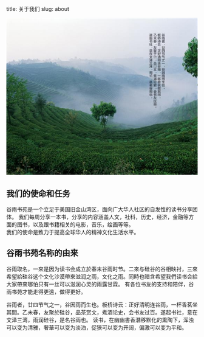 title: 关于我们
slug: about

![logo](images/logo.jpg)

## 我们的使命和任务
谷雨书苑是一个立足于美国旧金山湾区，面向广大华人社区的自发性的读书分享团体。
我们每周分享一本书，分享的内容涵盖人文，社科，历史，经济，金融等方面的图书，以及跟书籍相关的电影，音乐，绘画等等。<br>
我们的使命是致力于提高全球华人的精神文化生活水平。

## 谷雨书苑名称的由来
谷雨取名，一來是因为读书会成立於春末谷雨时节。二來与硅谷的谷相映衬，三來希望給硅谷这个文化沙漠帶來滋润之雨，文化之雨。同時也暗含希望我們读书会給大家帶來哪怕只有一丝可以滋润心灵的雨露甘霖。
有各位书友的支持和陪伴，谷雨书苑才能走得更遠，做得更好。

谷雨者，廿四节气之一，谷因雨而生也。板桥诗云：正好清明连谷雨，一杯香茗坐其間。乙未春，友聚於硅谷，品茶赏文，煮酒论史，会书友过百。遂起书社，意在文泽三湾，雨润硅谷，是名谷雨也。
读书，在幽幽書香潛移默化的熏陶下，浑浊可以变为清雅，奢華可以变为淡泊，促狹可以变为开阔，偏激可以变为平和。
